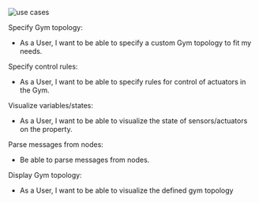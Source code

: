 ![use cases](https://github.com/SINF-FEUP/HAS_A51/wiki/GAS_use_case_diagram-1.png)

Specify Gym topology:
* As a User, I want to be able to specify a custom Gym topology to fit my needs.

Specify control rules:
* As a User, I want to be able to specify rules for control of actuators in the Gym.

Visualize variables/states:
* As a User, I want to be able to visualize the state of sensors/actuators on the property.

Parse messages from nodes:
* Be able to parse messages from nodes.

Display Gym topology:
* As a User, I want to be able to visualize the defined gym topology